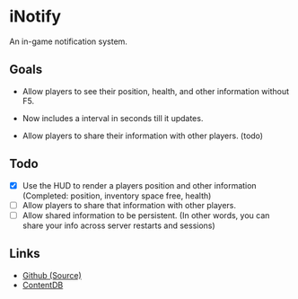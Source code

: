 
# iNotify

An in-game notification system.

## Goals

- Allow players to see their position, health, and other information without F5.

- Now includes a interval in seconds till it updates.

- Allow players to share their information with other players. (todo)

## Todo

- [x] Use the HUD to render a players position and other information (Completed: position, inventory space free, health)
- [ ] Allow players to share that information with other players.
- [ ] Allow shared information to be persistent. (In other words, you can share your info across server restarts and sessions)

## Links

- [Github (Source)](https://github.com/Beanzilla/iNotify)
- [ContentDB](https://content.minetest.net/packages/ApolloX/inotify/)
